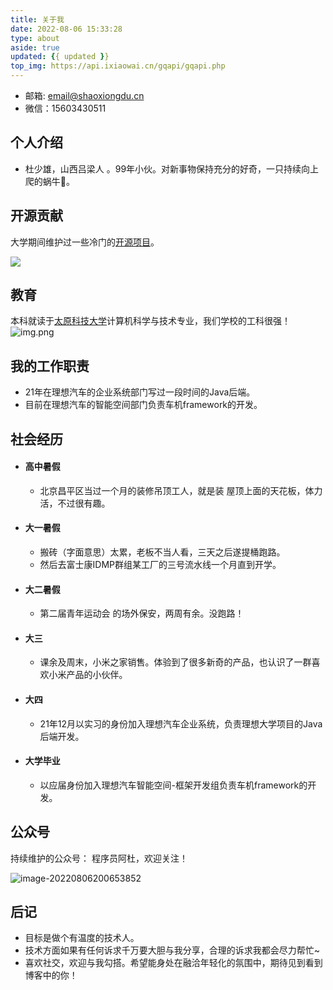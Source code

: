 ```yaml
---
title: 关于我
date: 2022-08-06 15:33:28
type: about
aside: true
updated: {{ updated }}
top_img: https://api.ixiaowai.cn/gqapi/gqapi.php
---
```




- 邮箱: email@shaoxiongdu.cn
- 微信：15603430511

## 个人介绍
- 杜少雄，山西吕梁人 。99年小伙。对新事物保持充分的好奇，一只持续向上爬的蜗牛🐌。



## 开源贡献

大学期间维护过一些冷门的[开源项目](https://github.com/shaoxiongdu)。 

![](https://camo.githubusercontent.com/7004d02720a802ade9742c58e77169512581a5f461dd2a1c03ef0616d6bdce33/68747470733a2f2f6769746875622d726561646d652d73746174732e76657263656c2e6170702f6170693f63616368655f7365636f6e64733d3138303026757365726e616d653d7368616f78696f6e67647526686964655f626f726465723d66616c73652673686f775f69636f6e733d747275652677696474683d34353026696e636c7564655f616c6c5f636f6d6d6974733d7472756526636f756e745f707269766174653d74727565267468656d653d6275656679266c696e655f68696768743d3230)

## 教育

本科就读于[太原科技大学](https://www.tyust.edu.cn/)计算机科学与技术专业，我们学校的工科很强！
![img.png](https://images-1301128659.cos.ap-beijing.myqcloud.com/MacBookPro202208062003621.png)



## 我的工作职责

- 21年在理想汽车的企业系统部门写过一段时间的Java后端。
- 目前在理想汽车的智能空间部门负责车机framework的开发。



## 社会经历

- #### 高中暑假
    
    - 北京昌平区当过一个月的装修吊顶工人，就是装 屋顶上面的天花板，体力活，不过很有趣。
    
- #### 大一暑假
    
    - 搬砖（字面意思）太累，老板不当人看，三天之后遂提桶跑路。
    - 然后去富士康IDMP群组某工厂的三号流水线一个月直到开学。
    
- #### 大二暑假
    
    -  第二届青年运动会 的场外保安，两周有余。没跑路！
    
- #### 大三
    
    - 课余及周末，小米之家销售。体验到了很多新奇的产品，也认识了一群喜欢小米产品的小伙伴。
    
- #### 大四
    
    - 21年12月以实习的身份加入理想汽车企业系统，负责理想大学项目的Java后端开发。
    
- #### 大学毕业
    
    - 以应届身份加入理想汽车智能空间-框架开发组负责车机framework的开发。

## 公众号

持续维护的公众号： 程序员阿杜，欢迎关注！

![image-20220806200653852](https://images-1301128659.cos.ap-beijing.myqcloud.com/MacBookPro202208062006876.png)

## 后记

- 目标是做个有温度的技术人。
- 技术方面如果有任何诉求千万要大胆与我分享，合理的诉求我都会尽力帮忙~
- 喜欢社交，欢迎与我勾搭。希望能身处在融洽年轻化的氛围中，期待见到看到博客中的你！


